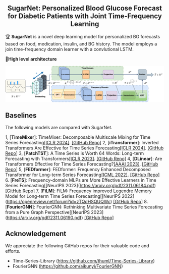 <div align="center">
  <!-- <h1><b> Time-LLM </b></h1> -->
  <!-- <h2><b> Time-LLM </b></h2> -->
  <h2><b> SugarNet: Personalized Blood Glucose Forecast for
Diabetic Patients with Joint Time-Frequency Learning </b></h2>
</div>

🏆 **SugarNet** is a novel deep learning model for
personalized BG forecasts based on food, medication, insulin, and BG history. The
model employs a join time-frequency domain learner with a convlutional LSTM.

🌟**High level architecture** 

<p align="center">
<img src="./pic/overall.png"  alt="" align=center />
</p>

## Baselines 

The following models are compared with SugarNet.

1, [**TimeMixer**]: TimeMixer: Decomposable Multiscale Mixing for Time Series Forecasting[\[ICLR 2024\]](https://openreview.net/pdf?id=7oLshfEIC2).
[\[GitHub Repo\]](https://github.com/KimMeen/Time-LLM)
2, [**iTransformer**]: Inverted Transformers Are Effective for Time Series Forecasting[\[ICLR 2024\]](https://arxiv.org/abs/2310.06625).
[\[GitHub Repo\]](https://github.com/thuml/iTransformer)
3, [**PatchTST**]: A Time Series is Worth 64 Words: Long-term Forecasting with Transformers[\[ICLR 2023\]](https://openreview.net/pdf?id=Jbdc0vTOcol).
[\[GitHub Repo\]](https://github.com/thuml/Time-Series-Library/blob/main/models/PatchTST.py)
4, [**DLinear**]: Are Transformers Effective for Time Series Forecasting?[\[AAAI 2023\]](https://arxiv.org/pdf/2205.13504.pdf).
[\[GitHub Repo\]](https://github.com/thuml/Time-Series-Library/blob/main/models/DLinear.py)
5, [**FEDformer**]: FEDformer: Frequency Enhanced Decomposed Transformer for Long-term Series Forecasting[\[ICML 2022\]](https://proceedings.mlr.press/v162/zhou22g.html).
[\[GitHub Repo\]](https://github.com/thuml/Time-Series-Library/blob/main/models/FEDformer.py)
6. [**FreTS**]: Frequency-domain MLPs are More Effective Learners in Time Series Forecasting[\[NeurIPS 2023\]\(https://arxiv.org/pdf/2311.06184.pdf)
[\[GitHub Repo\]](https://github.com/thuml/Time-Series-Library/blob/main/models/FreTS.py)
7. [**FiLM**]: FiLM: Frequency improved Legendre Memory Model for Long-term Time Series Forecasting[\[NeurIPS 2022\]\(https://openreview.net/forum?id=zTQdHSQUQWc)
[\[GitHub Repo\]](https://github.com/thuml/Time-Series-Library/blob/main/models/FiLM.py)
8. [**FourierGNN**]: FourierGNN: Rethinking Multivariate Time Series Forecasting from a Pure Graph Perspective[\[NeurIPS 2023\]\(https://arxiv.org/pdf/2311.06190.pdf)
[\[GitHub Repo\]](https://github.com/aikunyi/FourierGNN)


## Acknowledgement

We appreciate the following GitHub repos for their valuable code and efforts.
- Time-Series-Library (https://github.com/thuml/Time-Series-Library)
- FourierGNN (https://github.com/aikunyi/FourierGNN)
